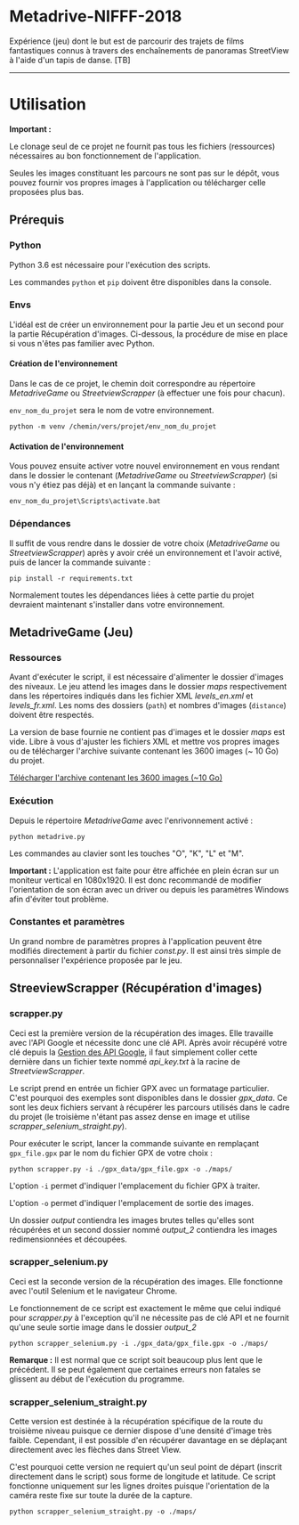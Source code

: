 # Metadrive-NIFFF-2018

Expérience (jeu) dont le but est de parcourir des trajets de films fantastiques connus à travers des enchaînements de panoramas StreetView à l'aide d'un tapis de danse. [TB]

---

# Utilisation
**Important :**

Le clonage seul de ce projet ne fournit pas tous les fichiers (ressources) nécessaires au bon fonctionnement de l'application.

Seules les images constituant les parcours ne sont pas sur le dépôt, vous pouvez fournir vos propres images à l'application ou télécharger celle proposées plus bas.

## Prérequis

### Python
Python 3.6 est nécessaire pour l'exécution des scripts.

Les commandes `python` et `pip` doivent être disponibles dans la console.

### Envs

L'idéal est de créer un environnement pour la partie Jeu et un second pour la partie Récupération d'images. Ci-dessous, la procédure de mise en place si vous n'êtes pas familier avec Python.

#### Création de l'environnement

Dans le cas de ce projet, le chemin doit correspondre au répertoire *MetadriveGame* ou *StreetviewScrapper* (à effectuer une fois pour chacun).

 `env_nom_du_projet` sera le nom de votre environnement.

```console
python -m venv /chemin/vers/projet/env_nom_du_projet
```
#### Activation de l'environnement

Vous pouvez ensuite activer votre nouvel environnement en vous rendant dans le dossier le contenant (*MetadriveGame* ou *StreetviewScrapper*) (si vous n'y étiez pas déjà) et en lançant la commande suivante :
```console
env_nom_du_projet\Scripts\activate.bat
```
### Dépendances
Il suffit de vous rendre dans le dossier de votre choix (*MetadriveGame* ou *StreetviewScrapper*) après y avoir créé un environnement et l'avoir activé, puis de lancer la commande suivante :

```console
pip install -r requirements.txt
```

Normalement toutes les dépendances liées à cette partie du projet devraient maintenant s'installer dans votre environnement.


## MetadriveGame (Jeu)

### Ressources

Avant d'exécuter le script, il est nécessaire d'alimenter le dossier d'images des niveaux. Le jeu attend les images dans le dossier *maps* respectivement dans les répertoires indiqués dans les fichier XML *levels_en.xml* et *levels_fr.xml*. Les noms des dossiers (`path`) et nombres d'images (`distance`) doivent être respectés.

La version de base fournie ne contient pas d'images et le dossier *maps* est vide. Libre à vous d'ajuster les fichiers XML et mettre vos propres images ou de télécharger l'archive suivante contenant les 3600 images (~ 10 Go) du projet.

[Télécharger l'archive contenant les 3600 images (~10 Go)](https://drive.google.com/file/d/1a8FztGNd4WexBjrNIX84hnoZ0cWFca2S/view?usp=sharing)

### Exécution
Depuis le répertoire *MetadriveGame* avec l'enrivonnement activé :


```console
python metadrive.py
```

Les commandes au clavier sont les touches "O", "K", "L" et "M".

**Important :** L'application est faite pour être affichée en plein écran sur un moniteur vertical en 1080x1920. Il est donc recommandé de modifier l'orientation de son écran avec un driver ou depuis les paramètres Windows afin d'éviter tout problème.

### Constantes et paramètres

Un grand nombre de paramètres propres à l'application peuvent être modifiés directement à partir du fichier *const.py*. Il est ainsi très simple de personnaliser l'expérience proposée par le jeu.

## StreeviewScrapper (Récupération d'images)

### scrapper.py
Ceci est la première version de la récupération des images. Elle travaille avec l'API Google et nécessite donc une clé API. Après avoir récupéré votre clé depuis la [Gestion des API Google](https://console.developers.google.com/apis), il faut simplement coller cette dernière dans un fichier texte nommé *api_key.txt* à la racine de *StreetviewScrapper*.

Le script prend en entrée un fichier GPX avec un formatage particulier. C'est pourquoi des exemples sont disponibles dans le dossier *gpx_data*. Ce sont les deux fichiers servant à récupérer les parcours utilisés dans le cadre du projet (le troisième n'étant pas assez dense en image et utilise *scrapper_selenium_straight.py*).

Pour exécuter le script, lancer la commande suivante en remplaçant `gpx_file.gpx` par le nom du fichier GPX de votre choix :

```console
python scrapper.py -i ./gpx_data/gpx_file.gpx -o ./maps/
```

L'option `-i` permet d'indiquer l'emplacement du fichier GPX à traiter.

L'option `-o` permet d'indiquer l'emplacement de sortie des images.

Un dossier *output* contiendra les images brutes telles qu'elles sont récupérées et un second dossier nommé *output_2* contiendra les images redimensionnées et découpées.

### scrapper_selenium.py

Ceci est la seconde version de la récupération des images. Elle fonctionne avec l'outil Selenium et le navigateur Chrome.

Le fonctionnement de ce script est exactement le même que celui indiqué pour *scrapper.py* à l'exception qu'il ne nécessite pas de clé API et ne fournit qu'une seule sortie image dans le dossier *output_2*

```console
python scrapper_selenium.py -i ./gpx_data/gpx_file.gpx -o ./maps/
```

**Remarque :** Il est normal que ce script soit beaucoup plus lent que le précédent. Il se peut également que certaines erreurs non fatales se glissent au début de l'exécution du programme.

### scrapper_selenium_straight.py

Cette version est destinée à la récupération spécifique de la route du troisième niveau puisque ce dernier dispose d'une densité d'image très faible. Cependant, il est possible d'en récupérer davantage en se déplaçant directement avec les flèches dans Street View.

C'est pourquoi cette version ne requiert qu'un seul point de départ (inscrit directement dans le script) sous forme de longitude et latitude. Ce script fonctionne uniquement sur les lignes droites puisque l'orientation de la caméra reste fixe sur toute la durée de la capture.

```console
python scrapper_selenium_straight.py -o ./maps/
```

